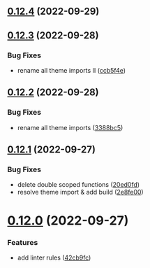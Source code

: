 ## [0.12.4](https://github.com/idbi/components/compare/v0.12.3...v0.12.4) (2022-09-29)



## [0.12.3](https://github.com/idbi/components/compare/v0.12.2...v0.12.3) (2022-09-28)


### Bug Fixes

* rename all theme imports II ([ccb5f4e](https://github.com/idbi/components/commit/ccb5f4ecff63c5e9e906a66835be9816e22d3858))



## [0.12.2](https://github.com/idbi/components/compare/v0.12.1...v0.12.2) (2022-09-28)


### Bug Fixes

* rename all theme imports ([3388bc5](https://github.com/idbi/components/commit/3388bc57773b9041b13bc6bbc6a942a82747b1eb))



## [0.12.1](https://github.com/idbi/components/compare/v0.12.0...v0.12.1) (2022-09-27)


### Bug Fixes

* delete double scoped functions ([20ed0fd](https://github.com/idbi/components/commit/20ed0fd64c55aeac2bf70e240ef786d282cdf49f))
* resolve theme import & add build ([2e8fe00](https://github.com/idbi/components/commit/2e8fe006c0ebfa639240e7267331fdae62bea527))



# [0.12.0](https://github.com/idbi/components/compare/v0.11.0...v0.12.0) (2022-09-27)


### Features

* add linter rules ([42cb9fc](https://github.com/idbi/components/commit/42cb9fc1e2c28d654fa3d2f2592e01dbc2ef086d))



